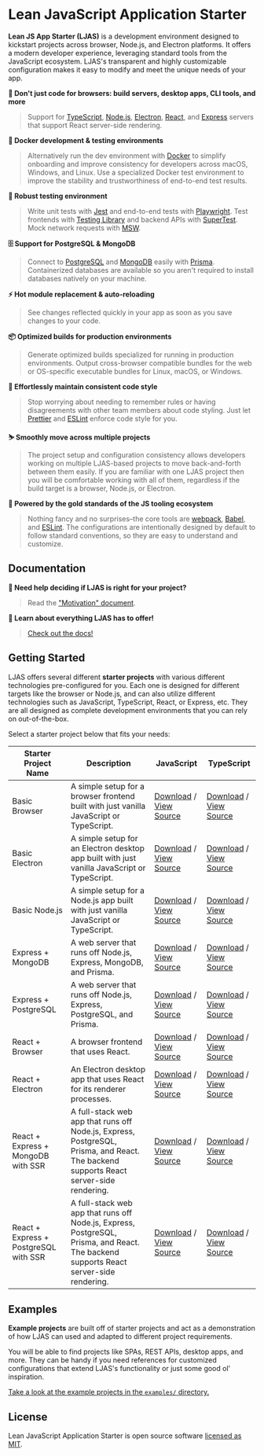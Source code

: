 # Lean JavaScript Application Starter

**Lean JS App Starter (LJAS)** is a development environment designed to kickstart projects across browser, Node.js, and Electron platforms. It offers a modern developer experience, leveraging standard tools from the JavaScript ecosystem. LJAS's transparent and highly customizable configuration makes it easy to modify and meet the unique needs of your app.

**🎉 Don't just code for browsers: build servers, desktop apps, CLI tools, and more**

> Support for [TypeScript](https://typescriptlang.org), [Node.js](https://nodejs.org), [Electron](https://electronjs.org), [React](https://react.dev), and [Express](https://expressjs.com) servers that support React server-side rendering.

**🐳 Docker development & testing environments**

> Alternatively run the dev environment with [Docker](https://docker.com) to simplify onboarding and improve consistency for developers across macOS, Windows, and Linux. Use a specialized Docker test environment to improve the stability and trustworthiness of end-to-end test results.

**🧪 Robust testing environment**

> Write unit tests with [Jest](https://jestjs.io) and end-to-end tests with [Playwright](https://playwright.dev). Test frontends with [Testing Library](https://testing-library.com) and backend APIs with [SuperTest](https://github.com/ladjs/supertest). Mock network requests with [MSW](https://mswjs.io).

**🗄️ Support for PostgreSQL & MongoDB**

> Connect to [PostgreSQL](https://postgresql.org) and [MongoDB](https://mongodb.com) easily with [Prisma](https://prisma.io). Containerized databases are available so you aren't required to install databases natively on your machine.

**⚡ Hot module replacement & auto-reloading**

> See changes reflected quickly in your app as soon as you save changes to your code.

**📦 Optimized builds for production environments**

> Generate optimized builds specialized for running in production environments. Output cross-browser compatible bundles for the web or OS-specific executable bundles for Linux, macOS, or Windows.

**🧼 Effortlessly maintain consistent code style**

> Stop worrying about needing to remember rules or having disagreements with other team members about code styling. Just let [Prettier](https://prettier.io) and [ESLint](https://eslint.org) enforce code style for you.

**⛷️ Smoothly move across multiple projects**

> The project setup and configuration consistency allows developers working on multiple LJAS-based projects to move back-and-forth between them easily. If you are familiar with one LJAS project then you will be comfortable working with all of them, regardless if the build target is a browser, Node.js, or Electron.

**🥇 Powered by the gold standards of the JS tooling ecosystem**

> Nothing fancy and no surprises–the core tools are [webpack](https://webpack.js.org), [Babel](https://babeljs.io), and [ESLint](https://eslint.org). The configurations are intentionally designed by default to follow standard conventions, so they are easy to understand and customize.

## Documentation

**🤔 Need help deciding if LJAS is right for your project?**

> Read the ["Motivation" document](./docs/motivation.md).

**📖 Learn about everything LJAS has to offer!**

> [Check out the docs!](./docs)

## Getting Started

LJAS offers several different **starter projects** with various different technologies pre-configured for you. Each one is designed for different targets like the browser or Node.js, and can also utilize different technologies such as JavaScript, TypeScript, React, or Express, etc. They are all designed as complete development environments that you can rely on out-of-the-box.

Select a starter project below that fits your needs:

| Starter Project Name                  | Description                                                                                                                           | JavaScript                                                                                                                                                                                                                                            | TypeScript                                                                                                                                                                                                                                                  |
| ------------------------------------- | ------------------------------------------------------------------------------------------------------------------------------------- | ----------------------------------------------------------------------------------------------------------------------------------------------------------------------------------------------------------------------------------------------------- | ----------------------------------------------------------------------------------------------------------------------------------------------------------------------------------------------------------------------------------------------------------- |
| Basic Browser                         | A simple setup for a browser frontend built with just vanilla JavaScript or TypeScript.                                               | [Download](https://github.com/mattlean/lean-js-app-starter/releases/download/v1.0.0-rc/ljas-basic-browser_1-0-0.zip) / [View Source](https://github.com/mattlean/lean-js-app-starter/tree/v1.0.0-rc/starters/basic-browser)                           | [Download](https://github.com/mattlean/lean-js-app-starter/releases/download/v1.0.0-rc/ljas-basic-browser-ts_1-0-0.zip) / [View Source](https://github.com/mattlean/lean-js-app-starter/tree/v1.0.0-rc/starters/basic-browser-ts)                           |
| Basic Electron                        | A simple setup for an Electron desktop app built with just vanilla JavaScript or TypeScript.                                          | [Download](https://github.com/mattlean/lean-js-app-starter/releases/download/v1.0.0-rc/ljas-basic-electron_1-0-0.zip) / [View Source](https://github.com/mattlean/lean-js-app-starter/tree/v1.0.0-rc/starters/basic-electron)                         | [Download](https://github.com/mattlean/lean-js-app-starter/releases/download/v1.0.0-rc/ljas-basic-electron-ts_1-0-0.zip) / [View Source](https://github.com/mattlean/lean-js-app-starter/tree/v1.0.0-rc/starters/basic-electron-ts)                         |
| Basic Node.js                         | A simple setup for a Node.js app built with just vanilla JavaScript or TypeScript.                                                    | [Download](https://github.com/mattlean/lean-js-app-starter/releases/download/v1.0.0-rc/ljas-basic-node_1-0-0.zip) / [View Source](https://github.com/mattlean/lean-js-app-starter/tree/v1.0.0-rc/starters/basic-node)                                 | [Download](https://github.com/mattlean/lean-js-app-starter/releases/download/v1.0.0-rc/ljas-basic-node-ts_1-0-0.zip) / [View Source](https://github.com/mattlean/lean-js-app-starter/tree/v1.0.0-rc/starters/basic-node-ts)                                 |
| Express + MongoDB                     | A web server that runs off Node.js, Express, MongoDB, and Prisma.                                                                     | [Download](https://github.com/mattlean/lean-js-app-starter/releases/download/v1.0.0-rc/ljas-express-mongo_1-0-0.zip) / [View Source](https://github.com/mattlean/lean-js-app-starter/tree/v1.0.0-rc/starters/express-mongo)                           | [Download](https://github.com/mattlean/lean-js-app-starter/releases/download/v1.0.0-rc/ljas-express-mongo-ts_1-0-0.zip) / [View Source](https://github.com/mattlean/lean-js-app-starter/tree/v1.0.0-rc/starters/express-mongo-ts)                           |
| Express + PostgreSQL                  | A web server that runs off Node.js, Express, PostgreSQL, and Prisma.                                                                  | [Download](https://github.com/mattlean/lean-js-app-starter/releases/download/v1.0.0-rc/ljas-express-postgres_1-0-0.zip) / [View Source](https://github.com/mattlean/lean-js-app-starter/tree/v1.0.0-rc/starters/express-postgres)                     | [Download](https://github.com/mattlean/lean-js-app-starter/releases/download/v1.0.0-rc/ljas-express-postgres-ts_1-0-0.zip) / [View Source](https://github.com/mattlean/lean-js-app-starter/tree/v1.0.0-rc/starters/express-postgres-ts)                     |
| React + Browser                       | A browser frontend that uses React.                                                                                                   | [Download](https://github.com/mattlean/lean-js-app-starter/releases/download/v1.0.0-rc/ljas-react-browser_1-0-0.zip) / [View Source](https://github.com/mattlean/lean-js-app-starter/tree/v1.0.0-rc/starters/react-browser)                           | [Download](https://github.com/mattlean/lean-js-app-starter/releases/download/v1.0.0-rc/ljas-react-browser-ts_1-0-0.zip) / [View Source](https://github.com/mattlean/lean-js-app-starter/tree/v1.0.0-rc/starters/react-browser-ts)                           |
| React + Electron                      | An Electron desktop app that uses React for its renderer processes.                                                                   | [Download](https://github.com/mattlean/lean-js-app-starter/releases/download/v1.0.0-rc/ljas-react-electron_1-0-0.zip) / [View Source](https://github.com/mattlean/lean-js-app-starter/tree/v1.0.0-rc/starters/react-electron)                         | [Download](https://github.com/mattlean/lean-js-app-starter/releases/download/v1.0.0-rc/ljas-react-electron-ts_1-0-0.zip) / [View Source](https://github.com/mattlean/lean-js-app-starter/tree/v1.0.0-rc/starters/react-electron-ts)                         |
| React + Express + MongoDB with SSR    | A full-stack web app that runs off Node.js, Express, PostgreSQL, Prisma, and React. The backend supports React server-side rendering. | [Download](https://github.com/mattlean/lean-js-app-starter/releases/download/v1.0.0-rc/ljas-react-express-mongo-ssr_1-0-0.zip) / [View Source](https://github.com/mattlean/lean-js-app-starter/tree/v1.0.0-rc/starters/react-express-mongo-ssr)       | [Download](https://github.com/mattlean/lean-js-app-starter/releases/download/v1.0.0-rc/ljas-react-express-mongo-ssr-ts_1-0-0.zip) / [View Source](https://github.com/mattlean/lean-js-app-starter/tree/v1.0.0-rc/starters/react-express-mongo-ssr-ts)       |
| React + Express + PostgreSQL with SSR | A full-stack web app that runs off Node.js, Express, PostgreSQL, Prisma, and React. The backend supports React server-side rendering. | [Download](https://github.com/mattlean/lean-js-app-starter/releases/download/v1.0.0-rc/ljas-react-express-postgres-ssr_1-0-0.zip) / [View Source](https://github.com/mattlean/lean-js-app-starter/tree/v1.0.0-rc/starters/react-express-postgres-ssr) | [Download](https://github.com/mattlean/lean-js-app-starter/releases/download/v1.0.0-rc/ljas-react-express-postgres-ssr-ts_1-0-0.zip) / [View Source](https://github.com/mattlean/lean-js-app-starter/tree/v1.0.0-rc/starters/react-express-postgres-ssr-ts) |

## Examples

**Example projects** are built off of starter projects and act as a demonstration of how LJAS can used and adapted to different project requirements.

You will be able to find projects like SPAs, REST APIs, desktop apps, and more. They can be handy if you need references for customized configurations that extend LJAS's functionality or just some good ol' inspiration.

[Take a look at the example projects in the `examples/` directory.](./examples)

## License

Lean JavaScript Application Starter is open source software [licensed as MIT](https://github.com/mattlean/lean-js-app-starter/blob/master/LICENSE).
